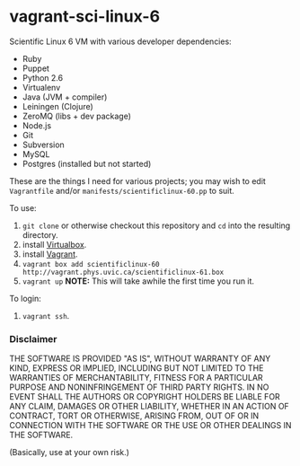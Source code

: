 vagrant-sci-linux-6
========================

Scientific Linux 6 VM with various developer dependencies:

* Ruby
* Puppet
* Python 2.6
* Virtualenv
* Java (JVM + compiler)
* Leiningen (Clojure)
* ZeroMQ (libs + dev package)
* Node.js
* Git
* Subversion
* MySQL
* Postgres (installed but not started)

These are the things I need for various projects; you may wish to edit
`Vagrantfile` and/or `manifests/scientificlinux-60.pp` to suit.

To use:

1. `git clone` or otherwise checkout this repository and `cd` into the resulting directory.
1. install [Virtualbox](https://www.virtualbox.org/).
1. install [Vagrant](http://vagrantup.com/).
1. `vagrant box add scientificlinux-60 http://vagrant.phys.uvic.ca/scientificlinux-61.box`
1. `vagrant up`  **NOTE:** This will take awhile the first time you run it.

To login:

1. `vagrant ssh`.

### Disclaimer

THE SOFTWARE IS PROVIDED "AS IS", WITHOUT WARRANTY OF ANY KIND, EXPRESS OR
IMPLIED, INCLUDING BUT NOT LIMITED TO THE WARRANTIES OF MERCHANTABILITY,
FITNESS FOR A PARTICULAR PURPOSE AND NONINFRINGEMENT OF THIRD PARTY RIGHTS. IN
NO EVENT SHALL THE AUTHORS OR COPYRIGHT HOLDERS BE LIABLE FOR ANY CLAIM,
DAMAGES OR OTHER LIABILITY, WHETHER IN AN ACTION OF CONTRACT, TORT OR
OTHERWISE, ARISING FROM, OUT OF OR IN CONNECTION WITH THE SOFTWARE OR THE USE
OR OTHER DEALINGS IN THE SOFTWARE.

(Basically, use at your own risk.)
